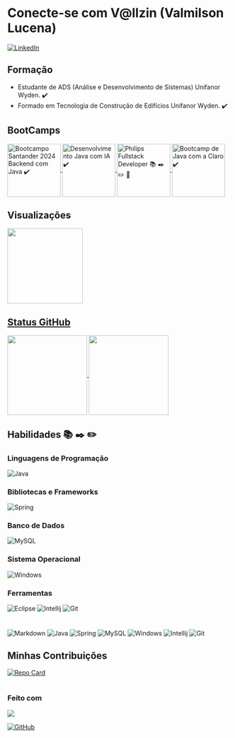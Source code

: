 # Conecte-se com V@llzin (Valmilson Lucena)

[![LinkedIn](https://img.shields.io/badge/LinkedIn-0077B5?style=for-the-badge&logo=linkedin&logoColor=white)](https://www.linkedin.com/in/valmilson/)

## Formação

- Estudante de ADS (Análise e Desenvolvimento de Sistemas) Unifanor Wyden. ✔️
- Formado em Tecnologia de Construção de Edifícios Unifanor Wyden. ✔️

## BootCamps

<div align="left">
    <a href="https://web.dio.me/track/santander-2024-backend-com-java?tab=about">
      <img align="center" height="120em" src="https://hermes.dio.me/tracks/a039b34c-7aa8-4a3d-b765-07c8c837f67a.png" title="Bootcampo Santander 2024 Backend com Java ✔️"/>
    </a>
    <a href="https://web.dio.me/track/coding-future-gft-desenvolvimento-java-com-ia?tab=about">
      <img align="center" height="120em" src="https://hermes.dio.me/tracks/be43294e-4b68-43b0-9f03-d4221f293c45.png" title="Desenvolvimento Java com IA ✔️ "/>
    </a> 
    <a href="https://web.dio.me/track/5c0a81e0-3566-4314-8075-298147b2858d?tab=about">
      <img align="center" height="120em" src="https://hermes.dio.me/courses/badge/a1be34f1-c9d7-4796-a474-5162ecb3164a.png" title="Philips Fullstack Developer 📚 ✒️ ✏️ 🔨 "/>
    </a> 
    <a href="https://www.dio.me/certificate/GVDT7TNU/share">
      <img align="center" height="120em" src="https://hermes.dio.me/courses/badge/5aba7335-7738-412f-8f18-8bbece07473b.png" title="Bootcamp de Java com a Claro ✔️ "/>
    </a> 
</div>

## Visualizações

<div align="left">
  <a href="https://github.com/Vallzin">
  <img align="center" height="170em" src="https://streak-stats.demolab.com?user=Vallzin&theme=shadow-purple&background=000&border=30A3DC&dates=FFF" src="https://git.io/streak-stats"/>
</div> 

## Status GitHub

<div align="left">
  <a href="https://github.com/Vallzin">
      <img align="center" height="180em"  
          src="https://github-readme-stats.vercel.app/api?username=Vallzin&theme=transparent&bg_color=000&border_color=30A3DC&show_icons=true&icon_color=30A3DC&title_color=E94D5F&text_color=FFF"/>
      <img align="center" height="180em" src="https://github-readme-stats.vercel.app/api/top-langs/?username=Vallzin&layout=compact&langs_count=7&theme=transparent&bg_color=000&border_color=30A3DC&show_icons=true&icon_color=30A3DC&title_color=E94D5F&text_color=FFF"/>
      
  </a>
</div>

<!--
<img align="center" height="180em" src="https://github-readme-stats.vercel.app/api/top-langs/?username=Vallzin&layout=compact&langs_count=7&theme=dark"/>
![GitHub Stats](https://github-readme-stats.vercel.app/api/top-langs/?username=Vallzin&theme=theme=transparent&bg_color=000&border_color=30A3DC&show_icons=true&icon_color=30A3DC&title_color=E94D5F&text_color=FFF) 
![GitHub Stats](https://github-readme-stats.vercel.app/api?username=Vallzin&theme=transparent&bg_color=000&border_color=30A3DC&show_icons=true&icon_color=30A3DC&title_color=E94D5F&text_color=FFF)
-->

## Habilidades   📚 ✒️ ✏️
<!--
### Linguagens de Marcação e Estilo

![Markdown](https://img.shields.io/badge/Markdown-000?style=for-the-badge&logo=markdown) ![HTML5](https://img.shields.io/badge/HTML5-E34F26?style=for-the-badge&logo=html5&logoColor=white) ![CSS3](https://img.shields.io/badge/CSS3-1572B6?style=for-the-badge&logo=css3&logoColor=white)
-->
### Linguagens de Programação

![Java](https://img.shields.io/badge/Java-ED8B00?style=for-the-badge&logo=openjdk&logoColor=white)<!-- ![JavaScript](https://img.shields.io/badge/JavaScript-F7DF1E?style=for-the-badge&logo=javascript&logoColor=black) ![TypeScript](https://img.shields.io/badge/TypeScript-007ACC?style=for-the-badge&logo=typescript&logoColor=white) ![Python](https://img.shields.io/badge/python-3670A0?style=for-the-badge&logo=python&logoColor=ffdd54) ![PHP](https://img.shields.io/badge/PHP-777BB4?style=for-the-badge&logo=php&logoColor=white)
-->
### Bibliotecas e Frameworks

<!--![Bootstrap](https://img.shields.io/badge/-boostrap-0D1117?style=for-the-badge&logo=bootstrap&labelColor=0D1117)  ![Angular](https://img.shields.io/badge/Angular-DD0031?style=for-the-badge&logo=angular&logoColor=white) 
 --> 
![Spring](https://img.shields.io/badge/Spring-6DB33F?style=for-the-badge&logo=spring&logoColor=white)
### Banco de Dados

![MySQL](https://img.shields.io/badge/MySQL-00000F?style=for-the-badge&logo=mysql&logoColor=white)

### Sistema Operacional

![Windows](https://img.shields.io/badge/Windows-000?style=for-the-badge&logo=windows&logoColor=2CA5E0)<!-- ![Ubuntu](https://img.shields.io/badge/Ubuntu-E95420?style=for-the-badge&logo=ubuntu&logoColor=white) -->


### Ferramentas
<!--
![Vscode](https://img.shields.io/badge/Vscode-007ACC?style=for-the-badge&logo=visual-studio-code&ogoColor=white) 
-->
![Eclipse](https://img.shields.io/badge/Eclipse-2C2255?style=for-the-badge&logo=eclipse&logoColor=white)
![Intellij](https://img.shields.io/badge/IntelliJ_IDEA-000000.svg?style=for-the-badge&logo=intellij-idea&logoColor=white) ![Git](https://img.shields.io/badge/GIT-E44C30?style=for-the-badge&logo=git&logoColor=white)
#
![Markdown](https://img.shields.io/badge/Markdown-000?style=for-the-badge&logo=markdown)  ![Java](https://img.shields.io/badge/Java-ED8B00?style=for-the-badge&logo=openjdk&logoColor=white) ![Spring](https://img.shields.io/badge/Spring-6DB33F?style=for-the-badge&logo=spring&logoColor=white)  ![MySQL](https://img.shields.io/badge/MySQL-00000F?style=for-the-badge&logo=mysql&logoColor=white) ![Windows](https://img.shields.io/badge/Windows-000?style=for-the-badge&logo=windows&logoColor=2CA5E0) ![Intellij](https://img.shields.io/badge/IntelliJ_IDEA-000000.svg?style=for-the-badge&logo=intellij-idea&logoColor=white) ![Git](https://img.shields.io/badge/GIT-E44C30?style=for-the-badge&logo=git&logoColor=white)
<!--
![HTML5](https://img.shields.io/badge/HTML5-E34F26?style=for-the-badge&logo=html5&logoColor=white) ![CSS3](https://img.shields.io/badge/CSS3-1572B6?style=for-the-badge&logo=css3&logoColor=white) ![JavaScript](https://img.shields.io/badge/JavaScript-F7DF1E?style=for-the-badge&logo=javascript&logoColor=black) ![Ubuntu](https://img.shields.io/badge/Ubuntu-E95420?style=for-the-badge&logo=ubuntu&logoColor=white) ![Git](https://img.shields.io/badge/GIT-E44C30?style=for-the-badge&logo=git&logoColor=white) ![Vscode](https://img.shields.io/badge/Vscode-007ACC?style=for-the-badge&logo=visual-studio-code&logoColor=white) ![Eclipse](https://img.shields.io/badge/Eclipse-2C2255?style=for-the-badge&logo=eclipse&logoColor=white)![Angular](https://img.shields.io/badge/Angular-DD0031?style=for-the-badge&logo=angular&logoColor=white)![Python](https://img.shields.io/badge/python-3670A0?style=for-the-badge&logo=python&logoColor=ffdd54) ![PHP](https://img.shields.io/badge/PHP-777BB4?style=for-the-badge&logo=php&logoColor=white) ![Bootstrap](https://img.shields.io/badge/-boostrap-0D1117?style=for-the-badge&logo=bootstrap&labelColor=0D1117)
-->

## Minhas Contribuições

[![Repo Card](https://github-readme-stats.vercel.app/api/pin/?username=Vallzin&repo=dio-lab-open-source&bg_color=000&border_color=30A3DC&show_icons=true&icon_color=30A3DC&title_color=E94D5F&text_color=FFF)](https://github.com/SEUUSERNAME/SEUREPOSITORIO)
#
### Feito com 
<img src="https://img.shields.io/badge/Made%20with-Markdown-1f425f.svg">
</img>

[![GitHub](https://img.shields.io/badge/GitHub-100000?style=for-the-badge&logo=github&logoColor=white)](https://github.com/Vallzin)
